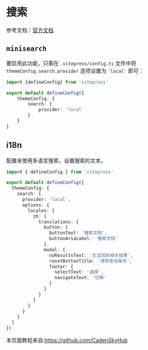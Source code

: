 # 搜索

参考文档：[官方文档](https://vitepress.dev/zh/reference/default-theme-search#local-search)

## `minisearch`

要启用此功能，只需在 `.vitepress/config.ts` 文件中将 `themeConfig.search.provider` 选项设置为 `'local'` 即可：

``` typescript
import {defineConfig} from 'vitepress'

export default defineConfig({
    themeConfig: {
        search: {
            provider: 'local'
        }
    }
}
```

## i18n

配置来使用多语言搜索，设置搜索的文本。

``` typescript
import { defineConfig } from 'vitepress'

export default defineConfig({
  themeConfig: {
    search: {
      provider: 'local',
      options: {
        locales: {
          zh: {
            translations: {
              button: {
                buttonText: '搜索文档',
                buttonAriaLabel: '搜索文档'
              },
              modal: {
                noResultsText: '无法找到相关结果',
                resetButtonTitle: '清除查询条件',
                footer: {
                  selectText: '选择',
                  navigateText: '切换'
                }
              }
            }
          }
        }
      }
    }
  }
})
```

本页面教程来自:https://github.com/CadenSkyHub